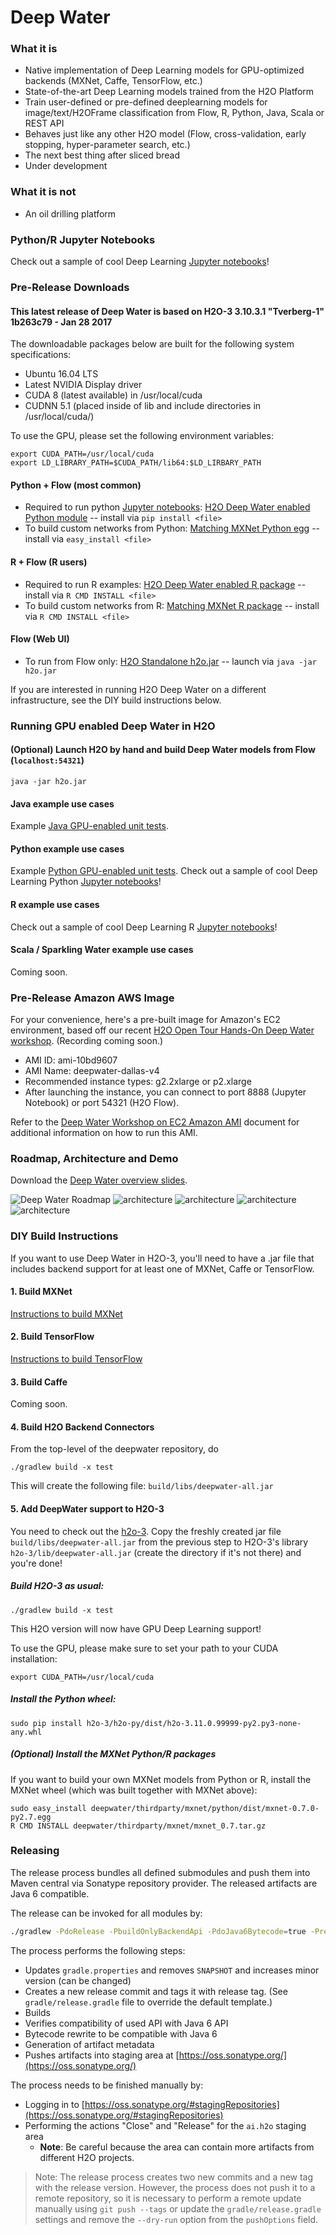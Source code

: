 # Deep Water

### What it is
* Native implementation of Deep Learning models for GPU-optimized backends (MXNet, Caffe, TensorFlow, etc.)
* State-of-the-art Deep Learning models trained from the H2O Platform
* Train user-defined or pre-defined deeplearning models for image/text/H2OFrame classification from Flow, R, Python, Java, Scala or REST API
* Behaves just like any other H2O model (Flow, cross-validation, early stopping, hyper-parameter search, etc.)
* The next best thing after sliced bread
* Under development

### What it is not
* An oil drilling platform

### Python/R Jupyter Notebooks
Check out a sample of cool Deep Learning [Jupyter notebooks](https://github.com/h2oai/h2o-3/tree/master/examples/deeplearning/notebooks)!

### Pre-Release Downloads
#### This latest release of Deep Water is based on H2O-3 3.10.3.1 "Tverberg-1" 1b263c79 - Jan 28 2017

The downloadable packages below are built for the following system specifications:

* Ubuntu 16.04 LTS
* Latest NVIDIA Display driver
* CUDA 8 (latest available) in /usr/local/cuda
* CUDNN 5.1 (placed inside of lib and include directories in /usr/local/cuda/)

To use the GPU, please set the following environment variables:
```
export CUDA_PATH=/usr/local/cuda
export LD_LIBRARY_PATH=$CUDA_PATH/lib64:$LD_LIRBARY_PATH
```

#### Python + Flow (most common)
* Required to run python [Jupyter notebooks](https://github.com/h2oai/h2o-3/tree/master/examples/deeplearning/notebooks): [H2O Deep Water enabled Python module](https://slack-files.com/T0329MHH6-F3YGK308N-bdf9f90d83) -- install via `pip install <file>`
* To build custom networks from Python: [Matching MXNet Python egg](https://slack-files.com/T0329MHH6-F3YGTF3AT-575207850f) -- install via `easy_install <file>`

#### R + Flow (R users)
* Required to run R examples: [H2O Deep Water enabled R package](https://slack-files.com/T0329MHH6-F3X5Z9NN5-9ff02f4773) -- install via `R CMD INSTALL <file>`
* To build custom networks from R: [Matching MXNet R package](https://slack-files.com/T0329MHH6-F3XRXB5BL-db9665bd6d) -- install via `R CMD INSTALL <file>`

#### Flow (Web UI)
* To run from Flow only: [H2O Standalone h2o.jar](https://slack-files.com/T0329MHH6-F3XUA5YVA-1d3161be65) -- launch via `java -jar h2o.jar`

If you are interested in running H2O Deep Water on a different infrastructure, see the DIY build instructions below.

### Running GPU enabled Deep Water in H2O
#### (Optional) Launch H2O by hand and build Deep Water models from Flow (`localhost:54321`)

```
java -jar h2o.jar
```

#### Java example use cases
Example [Java GPU-enabled unit tests](https://github.com/h2oai/h2o-3/tree/master/h2o-algos/src/test/java/hex/deepwater).

#### Python example use cases
Example [Python GPU-enabled unit tests](https://github.com/h2oai/h2o-3/tree/master/h2o-py/tests/testdir_algos/deepwater).
Check out a sample of cool Deep Learning Python [Jupyter notebooks](https://github.com/h2oai/h2o-3/tree/master/examples/deeplearning/notebooks)!

#### R example use cases
Check out a sample of cool Deep Learning R [Jupyter notebooks](https://github.com/h2oai/h2o-3/tree/master/examples/deeplearning/notebooks)!

#### Scala / Sparkling Water example use cases
Coming soon.



### Pre-Release Amazon AWS Image
For your convenience, here's a pre-built image for Amazon's EC2 environment, based off our recent [H2O Open Tour Hands-On Deep Water workshop](https://twitter.com/ArnoCandel/status/791280896318042112). (Recording coming soon.)

* AMI ID: ami-10bd9607
* AMI Name: deepwater-dallas-v4
* Recommended instance types: g2.2xlarge or p2.xlarge
* After launching the instance, you can connect to port 8888 (Jupyter Notebook) or port 54321 (H2O Flow).

Refer to the [Deep Water Workshop on EC2 Amazon AMI](https://github.com/h2oai/deepwater/blob/master/docs/open-tour-dallas/deep-water-ami.md) document for additional information on how to run this AMI. 

### Roadmap, Architecture and Demo
Download the [Deep Water overview slides](https://github.com/h2oai/deepwater/blob/master/architecture/deepwater_overview.pdf).

![](./architecture/deepwater_overview/deepwater_overview.001.jpeg "Deep Water Roadmap")
![architecture](./architecture/deepwater_overview/deepwater_overview.002.jpeg "More Data")
![architecture](./architecture/deepwater_overview/deepwater_overview.003.jpeg "Deep Water Networks")
![architecture](./architecture/deepwater_overview/deepwater_overview.004.jpeg "Deep Water Architecture")
![architecture](./architecture/deepwater_overview/deepwater_overview.005.jpeg "Deep Water Example in Flow")


### DIY Build Instructions
If you want to use Deep Water in H2O-3, you'll need to have a .jar file that includes backend support for at least one of MXNet, Caffe or TensorFlow.

#### 1. Build MXNet 
[Instructions to build MXNet](https://github.com/h2oai/deepwater/tree/master/mxnet)

#### 2. Build TensorFlow 
[Instructions to build TensorFlow](https://github.com/h2oai/deepwater/tree/master/tensorflow)

#### 3. Build Caffe 
Coming soon.

#### 4. Build H2O Backend Connectors
From the top-level of the deepwater repository, do
```
./gradlew build -x test
```

This will create the following file: `build/libs/deepwater-all.jar`

#### 5. Add DeepWater support to H2O-3
You need to check out the [h2o-3](http://github.com/h2oai/h2o-3/).
Copy the freshly created jar file `build/libs/deepwater-all.jar` from the previous step to H2O-3's library `h2o-3/lib/deepwater-all.jar` (create the directory if it's not there) and you're done!

##### Build H2O-3 as usual:
```
./gradlew build -x test
```

This H2O version will now have GPU Deep Learning support!

To use the GPU, please make sure to set your path to your CUDA installation:

```
export CUDA_PATH=/usr/local/cuda
```

##### Install the Python wheel:
```
sudo pip install h2o-3/h2o-py/dist/h2o-3.11.0.99999-py2.py3-none-any.whl
```

##### (Optional) Install the MXNet Python/R packages
If you want to build your own MXNet models from Python or R, install the MXNet wheel (which was built together with MXNet above):
```
sudo easy_install deepwater/thirdparty/mxnet/python/dist/mxnet-0.7.0-py2.7.egg
R CMD INSTALL deepwater/thirdparty/mxnet/mxnet_0.7.tar.gz
```


### Releasing
The release process bundles all defined submodules and push them into Maven central via Sonatype repository provider.
The released artifacts are Java 6 compatible.

The release can be invoked for all modules by:
```bash
./gradlew -PdoRelease -PbuildOnlyBackendApi -PdoJava6Bytecode=true -Prelease.useAutomaticVersion=true release
```

The process performs the following steps:
  - Updates `gradle.properties` and removes `SNAPSHOT` and increases minor version (can be changed)
  - Creates a new release commit and tags it with release tag. (See `gradle/release.gradle` file to override the default template.)
  - Builds
  - Verifies compatibility of used API with Java 6 API
  - Bytecode rewrite to be compatible with Java 6
  - Generation of artifact metadata 
  - Pushes artifacts into staging area at [https://oss.sonatype.org/](https://oss.sonatype.org/)

The process needs to be finished manually by:
  - Logging in to [https://oss.sonatype.org/#stagingRepositories](https://oss.sonatype.org/#stagingRepositories)
  - Performing the actions "Close" and "Release" for the `ai.h2o` staging area
    - **Note**: Be careful because the area can contain more artifacts from different H2O projects.

> Note: The release process creates two new commits and a new tag with the release version. However, the process does not push it to a remote repository, so it is necessary to perform a remote update manually using `git push --tags` or update the `gradle/release.gradle` settings and remove the `--dry-run` option from the `pushOptions` field.

